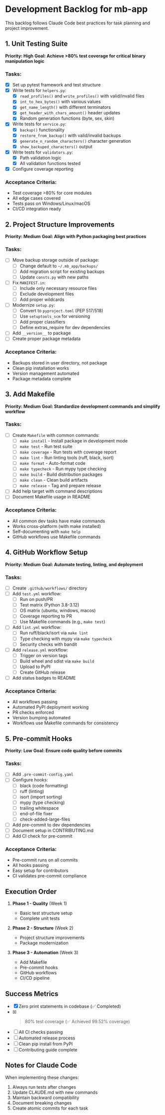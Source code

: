 # Development Backlog for mb-app

This backlog follows Claude Code best practices for task planning and project improvement.

## 1. Unit Testing Suite
**Priority: High**
**Goal: Achieve >80% test coverage for critical binary manipulation logic**

### Tasks:
- [x] Set up pytest framework and test structure
- [x] Write tests for `helpers.py`:
  - [x] `read_profiles()` and `write_profiles()` with valid/invalid files
  - [x] `int_to_hex_bytes()` with various values
  - [x] `get_name_length()` with different terminators
  - [x] `get_header_with_chars_amount()` header updates
  - [x] Random generation functions (byte, sex, skin)
- [x] Write tests for `service.py`:
  - [x] `backup()` functionality
  - [x] `restore_from_backup()` with valid/invalid backups
  - [x] `generate_n_random_characters()` character generation
  - [x] `show_backuped_characters()` output
- [x] Write tests for `validators.py`:
  - [x] Path validation logic
  - [x] All validation functions tested
- [x] Configure coverage reporting

### Acceptance Criteria:
- Test coverage >80% for core modules
- All edge cases covered
- Tests pass on Windows/Linux/macOS
- CI/CD integration ready

## 2. Project Structure Improvements
**Priority: Medium**
**Goal: Align with Python packaging best practices**

### Tasks:
- [ ] Move backup storage outside of package:
  - [ ] Change default to `~/.mb_app/backups/`
  - [ ] Add migration script for existing backups
  - [ ] Update `consts.py` with new paths
- [ ] Fix `MANIFEST.in`:
  - [ ] Include only necessary resource files
  - [ ] Exclude development files
  - [ ] Add proper wildcards
- [ ] Modernize `setup.py`:
  - [ ] Convert to `pyproject.toml` (PEP 517/518)
  - [ ] Use `setuptools_scm` for versioning
  - [ ] Add proper classifiers
  - [ ] Define extras_require for dev dependencies
- [ ] Add `__version__` to package
- [ ] Create proper package metadata

### Acceptance Criteria:
- Backups stored in user directory, not package
- Clean pip installation works
- Version management automated
- Package metadata complete

## 3. Add Makefile
**Priority: Medium**
**Goal: Standardize development commands and simplify workflow**

### Tasks:
- [ ] Create `Makefile` with common commands:
  - [ ] `make install` - Install package in development mode
  - [ ] `make test` - Run test suite
  - [ ] `make coverage` - Run tests with coverage report
  - [ ] `make lint` - Run linting tools (ruff, black, isort)
  - [ ] `make format` - Auto-format code
  - [ ] `make typecheck` - Run mypy type checking
  - [ ] `make build` - Build distribution packages
  - [ ] `make clean` - Clean build artifacts
  - [ ] `make release` - Tag and prepare release
- [ ] Add help target with command descriptions
- [ ] Document Makefile usage in README

### Acceptance Criteria:
- All common dev tasks have make commands
- Works cross-platform (with make installed)
- Self-documenting with `make help`
- GitHub workflows use Makefile commands

## 4. GitHub Workflow Setup
**Priority: Medium**
**Goal: Automate testing, linting, and deployment**

### Tasks:
- [ ] Create `.github/workflows/` directory
- [ ] Add `test.yml` workflow:
  - [ ] Run on push/PR
  - [ ] Test matrix (Python 3.8-3.12)
  - [ ] OS matrix (ubuntu, windows, macos)
  - [ ] Coverage reporting to PR
  - [ ] Use Makefile commands (e.g., `make test`)
- [ ] Add `lint.yml` workflow:
  - [ ] Run ruff/black/isort via `make lint`
  - [ ] Type checking with mypy via `make typecheck`
  - [ ] Security checks with bandit
- [ ] Add `release.yml` workflow:
  - [ ] Trigger on version tags
  - [ ] Build wheel and sdist via `make build`
  - [ ] Upload to PyPI
  - [ ] Create GitHub release
- [ ] Add status badges to README

### Acceptance Criteria:
- All workflows passing
- Automated PyPI deployment working
- PR checks enforced
- Version bumping automated
- Workflows use Makefile commands for consistency

## 5. Pre-commit Hooks
**Priority: Low**
**Goal: Ensure code quality before commits**

### Tasks:
- [ ] Add `.pre-commit-config.yaml`
- [ ] Configure hooks:
  - [ ] black (code formatting)
  - [ ] ruff (linting)
  - [ ] isort (import sorting)
  - [ ] mypy (type checking)
  - [ ] trailing whitespace
  - [ ] end-of-file fixer
  - [ ] check-added-large-files
- [ ] Add pre-commit to dev dependencies
- [ ] Document setup in CONTRIBUTING.md
- [ ] Add CI check for pre-commit

### Acceptance Criteria:
- Pre-commit runs on all commits
- All hooks passing
- Easy setup for contributors
- CI validates pre-commit compliance

## Execution Order

1. **Phase 1 - Quality** (Week 1)
   - Basic test structure setup
   - Complete unit tests

2. **Phase 2 - Structure** (Week 2)
   - Project structure improvements
   - Package modernization

3. **Phase 3 - Automation** (Week 3)
   - Add Makefile
   - Pre-commit hooks
   - GitHub workflows
   - CI/CD pipeline

## Success Metrics

- [x] Zero print statements in codebase (✅ Completed)
- [x] >80% test coverage (✅ Achieved 99.52% coverage)
- [ ] All CI checks passing
- [ ] Automated release process
- [ ] Clean pip install from PyPI
- [ ] Contributing guide complete

## Notes for Claude Code

When implementing these changes:
1. Always run tests after changes
2. Update CLAUDE.md with new commands
3. Maintain backward compatibility
4. Document breaking changes
5. Create atomic commits for each task